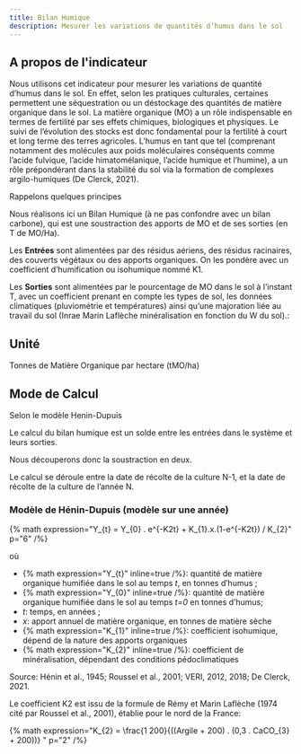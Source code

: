 ```yaml
---
title: Bilan Humique
description: Mesurer les variations de quantités d’humus dans le sol
---
```


## A propos de l'indicateur

Nous utilisons cet indicateur pour mesurer les variations de quantité d’humus dans le sol. En effet, selon les pratiques culturales, certaines permettent une séquestration ou un déstockage des quantités de matière organique dans le sol. La matière organique (MO) a un rôle indispensable en termes de fertilité par ses effets chimiques, biologiques et physiques. Le suivi de l’évolution des stocks est donc fondamental pour la fertilité à court et long terme des terres agricoles. L’humus en tant que tel (comprenant notamment des molécules aux poids moléculaires conséquents comme l’acide fulvique, l’acide himatomélanique, l’acide humique et l’humine), a un rôle prépondérant dans la stabilité du sol via la formation de complexes argilo-humiques (De Clerck, 2021).

Rappelons quelques principes

Nous réalisons ici un Bilan Humique (à ne pas confondre avec un bilan carbone), qui est une soustraction des apports de MO et de ses sorties (en T de MO/Ha).

Les **Entrées** sont alimentées par des résidus aériens, des résidus racinaires, des couverts végétaux ou des apports organiques. On les pondère avec un coefficient d’humification ou isohumique nommé K1.

Les **Sorties** sont alimentées par le pourcentage de MO dans le sol à l’instant T, avec un coefficient prenant en compte les types de sol, les données climatiques (pluviométrie et températures) ainsi qu’une majoration liée au travail du sol (Inrae Marin Laflèche minéralisation en fonction du W du sol).:

## Unité

Tonnes de Matière Organique par hectare (tMO/ha)

## Mode de Calcul

Selon le modèle Henin-Dupuis

Le calcul du bilan humique est un solde entre les entrées dans le système et leurs sorties.

Nous découperons donc la soustraction en deux.

Le calcul se déroule entre la date de récolte de la culture N-1, et la date de récolte de la culture de l’année N.

### Modèle de Hénin-Dupuis (modèle sur une année)

{% math expression="Y_{t} = Y_{0} . e^{-K2t} + K_{1}.x.(1-e^{-K2t}) / K_{2}" p="6" /%}

où

- {% math expression="Y_{t}" inline=true /%}: quantité de matière organique humifiée dans le sol au temps _t_, en tonnes
  d’humus ;
- {% math expression="Y_{0}" inline=true /%}: quantité de matière organique humifiée dans le sol au temps _t=0_ en tonnes
  d’humus;
- _t_: temps, en années ;
- _x_: apport annuel de matière organique, en tonnes de matière sèche
- {% math expression="K_{1}" inline=true /%}: coefficient isohumique, dépend de la nature des apports organiques
- {% math expression="K_{2}" inline=true /%}: coefficient de minéralisation, dépendant des conditions pédoclimatiques

Source: Hénin et al., 1945; Roussel et al., 2001; VERI, 2012, 2018; De Clerck, 2021.

Le coefficient K2 est issu de la formule de Rémy et Marin Laflèche (1974 cité par Roussel et al., 2001), établie pour le nord de la France:

{% math expression="K_{2} = \\frac{1 200}{((Argile + 200) . (0,3 . CaCO_{3} + 200))} " p="2" /%}
